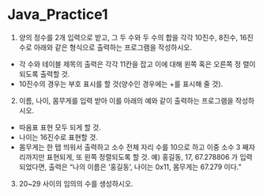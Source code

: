 # Java_Practice1
1. 양의 정수를 2개 입력으로 받고, 그 두 수와 두 수의 합을 각각 10진수, 8진수, 16진
수로 아래와 같은 형식으로 출력하는 프로그램을 작성하시오.
- 각 수와 테이블 제목의 출력은 각각 11칸을 잡고 이에 대해 왼쪽 혹은 오른쪽 정
렬이 되도록 출력할 것.
- 10진수의 경우는 부호 표시를 할 것(양수인 경우에는 +를 표시해 줄 것).
2. 이름, 나이, 몸무게를 입력 받아 이를 아래의 예와 같이 출력하는 프로그램을 작성하
시오.
- 따옴표 표현 모두 되게 할 것.
- 나이는 16진수로 표현할 것.
- 몸무게는 한 탭 띄워서 출력하고 소수 전체 자리 수를 10으로 하고 이중 소수 3
째자리까지만 표현되게, 또 왼쪽 정렬되도록 할 것.
예) 홍길동, 17, 67.278806 가 입력되었다면, 출력은
“나의 이름은 ‘홍길동’,
나이는 0x11,
몸무게는 67.279 이다.”
3. 20~29 사이의 임의의 수를 생성하시오.
